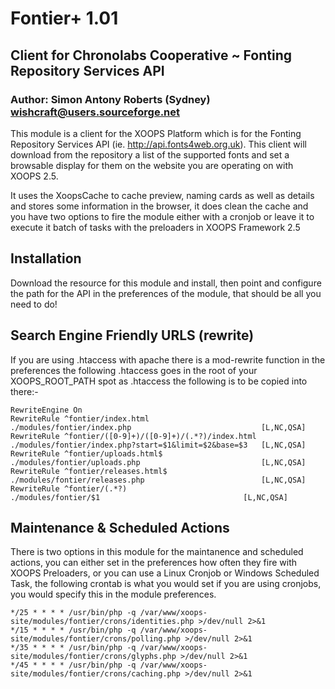 # Fontier+ 1.01
## Client for Chronolabs Cooperative ~ Fonting Repository Services API
### Author: Simon Antony Roberts (Sydney) <wishcraft@users.sourceforge.net>

This module is a client for the XOOPS Platform which is for the Fonting Repository Services API (ie. http://api.fonts4web.org.uk). This client will download from the repository a list of the supported fonts and set a browsable display for them on the website you are operating on with XOOPS 2.5.

It uses the XoopsCache to cache preview, naming cards as well as details and stores some information in the browser, it does clean the cache and you have two options to fire the module either with a cronjob or leave it to execute it batch of tasks with the preloaders in XOOPS Framework 2.5

## Installation

Download the resource for this module and install, then point and configure the path for the API in the preferences of the module, that should be all you need to do!

## Search Engine Friendly URLS (rewrite)

If you are using .htaccess with apache there is a mod-rewrite function in the preferences the following .htaccess goes in the root of your XOOPS_ROOT_PATH spot as .htaccess the following is to be copied into there:-
 
    RewriteEngine On
    RewriteRule ^fontier/index.html                  		./modules/fontier/index.php                           	[L,NC,QSA]
    RewriteRule ^fontier/([0-9]+)/([0-9]+)/(.*?)/index.html 	./modules/fontier/index.php?start=$1&limit=$2&base=$3 	[L,NC,QSA]
    RewriteRule ^fontier/uploads.html$                      	./modules/fontier/uploads.php                          	[L,NC,QSA]
    RewriteRule ^fontier/releases.html$                     	./modules/fontier/releases.php                         	[L,NC,QSA]
    RewriteRule ^fontier/(.*?)                          	./modules/fontier/$1                            	[L,NC,QSA]

## Maintenance & Scheduled Actions

There is two options in this module for the maintanence and scheduled actions, you can either set in the preferences how often they fire with XOOPS Preloaders, or you can use a Linux Cronjob or Windows Scheduled Task, the following crontab is what you would set if you are using cronjobs, you would specify this in the module preferences.

    */25 * * * * /usr/bin/php -q /var/www/xoops-site/modules/fontier/crons/identities.php >/dev/null 2>&1
    */15 * * * * /usr/bin/php -q /var/www/xoops-site/modules/fontier/crons/polling.php >/dev/null 2>&1
    */35 * * * * /usr/bin/php -q /var/www/xoops-site/modules/fontier/crons/glyphs.php >/dev/null 2>&1
    */45 * * * * /usr/bin/php -q /var/www/xoops-site/modules/fontier/crons/caching.php >/dev/null 2>&1

